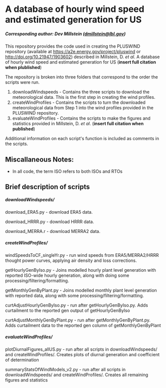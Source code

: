 # A database of hourly wind speed and estimated generation for US
##### Corresponding author: Dev Millstein (dmillstein@lbl.gov)
This repository provides the code used in creating the PLUSWIND repository (available at https://a2e.energy.gov/project/pluswind or http://doi.org/10.21947/1903602) described in Millstein, D. *et al*. A database of hourly wind speed and estimated generation for US (**insert full citation when plublished**)

The repository is broken into three folders that correspond to the order the scripts were run.
1. downloadWindspeeds - Contains the three scripts to download the meteorological data. This is the first step in creating the wind profiles.
2. createWindProfiles - Contains the scripts to turn the downloaded meteorological data from Step 1 into the wind profiles provided in the PLUSWIND repository.
3. evaluateWindProfiles - Contains the scripts to make the figures and statistics provided in Millstein, D. *et al*. (**insert full citation when published**)

Additional information on each script's function is included as comments in the scripts.

## Miscallaneous Notes:
* In all code, the term ISO refers to both ISOs and RTOs

## Brief description of scripts
##### downloadWindspeeds/
download_ERA5.py - download ERA5 data.

download_HRRR.py - download HRRR data.

download_MERRA.r - download MERRA2 data.

##### createWindProfiles/
windSpeedsToCF_singleYr.py - run wind speeds from ERA5/MERRA2/HRRR thought power curves, applying air density and loss corrections.

getHourlyGenByIso.py - Joins modelled hourly plant level generation with reported ISO-wide hourly generation, along with doing some processing/filtering/formatting.

getMonthlyGenByPlant.py - Joins modelled monthly plant level generation with reported data, along with some processing/filtering/formatting.

curtAdjustHourlyGenByIso.py - run after getHourlyGenByIso.py. Adds curtailment to the reported gen output of getHourlyGenByIso

curtAdjustMonthlyGenByPlant.py - run after getMonthlyGenByPlant.py. Adds curtailment data to the reported gen column of getMonthlyGenByPlant

##### evaluateWindProfiles/
plotDiurnalFigures_allUS.py - run after all scripts in downloadWindspeeds/ and createWindProfiles/. Creates plots of diurnal generation and coefficient of determination

summaryStatsOfWindModels_v2.py - run after all scripts in downloadWindspeeds/ and createWindProfiles/. Creates all remaining figures and statistics
